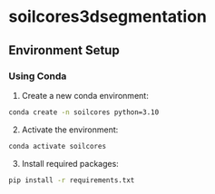 # soilcores3dsegmentation

## Environment Setup

### Using Conda

1. Create a new conda environment:
```bash
conda create -n soilcores python=3.10
```

2. Activate the environment:
```bash
conda activate soilcores
```

3. Install required packages:
```bash
pip install -r requirements.txt
```